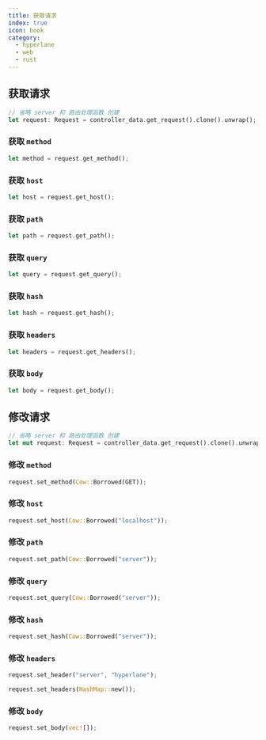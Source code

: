 ```yaml
---
title: 获取请求
index: true
icon: book
category:
  - hyperlane
  - web
  - rust
---
```


## 获取请求

```rust
// 省略 server 和 路由处理函数 创建
let request: Request = controller_data.get_request().clone().unwrap();
```

### 获取 `method`

```rust
let method = request.get_method();
```

### 获取 `host`

```rust
let host = request.get_host();
```

### 获取 `path`

```rust
let path = request.get_path();
```

### 获取 `query`

```rust
let query = request.get_query();
```

### 获取 `hash`

```rust
let hash = request.get_hash();
```

### 获取 `headers`

```rust
let headers = request.get_headers();
```

### 获取 `body`

```rust
let body = request.get_body();
```

## 修改请求

```rust
// 省略 server 和 路由处理函数 创建
let mut request: Request = controller_data.get_request().clone().unwrap();
```

### 修改 `method`

```rust
request.set_method(Cow::Borrowed(GET));
```

### 修改 `host`

```rust
request.set_host(Cow::Borrowed("localhost"));
```

### 修改 `path`

```rust
request.set_path(Cow::Borrowed("server"));
```

### 修改 `query`

```rust
request.set_query(Cow::Borrowed("server"));
```

### 修改 `hash`

```rust
request.set_hash(Cow::Borrowed("server"));
```

### 修改 `headers`

```rust
request.set_header("server", "hyperlane");
```

```rust
request.set_headers(HashMap::new());
```

### 修改 `body`

```rust
request.set_body(vec![]);
```
